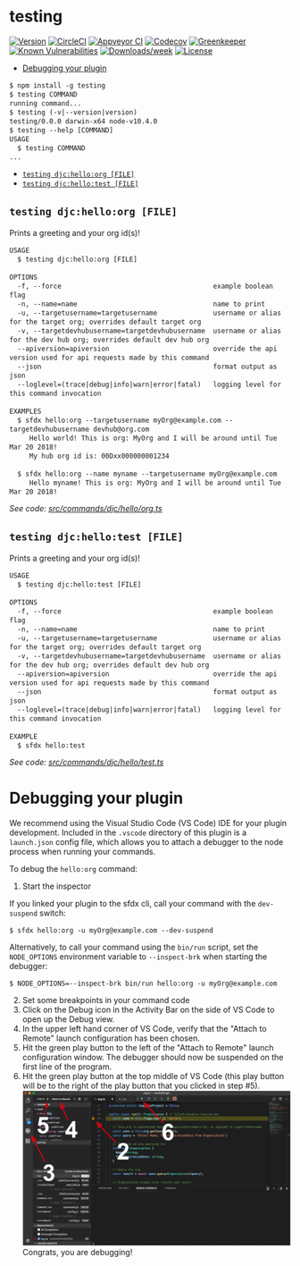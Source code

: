 testing
=======



[![Version](https://img.shields.io/npm/v/testing.svg)](https://npmjs.org/package/testing)
[![CircleCI](https://circleci.com/gh/dcarroll/testing/tree/master.svg?style=shield)](https://circleci.com/gh/dcarroll/testing/tree/master)
[![Appveyor CI](https://ci.appveyor.com/api/projects/status/github/dcarroll/testing?branch=master&svg=true)](https://ci.appveyor.com/project/heroku/testing/branch/master)
[![Codecov](https://codecov.io/gh/dcarroll/testing/branch/master/graph/badge.svg)](https://codecov.io/gh/dcarroll/testing)
[![Greenkeeper](https://badges.greenkeeper.io/dcarroll/testing.svg)](https://greenkeeper.io/)
[![Known Vulnerabilities](https://snyk.io/test/github/dcarroll/testing/badge.svg)](https://snyk.io/test/github/dcarroll/testing)
[![Downloads/week](https://img.shields.io/npm/dw/testing.svg)](https://npmjs.org/package/testing)
[![License](https://img.shields.io/npm/l/testing.svg)](https://github.com/dcarroll/testing/blob/master/package.json)

<!-- toc -->
* [Debugging your plugin](#debugging-your-plugin)
<!-- tocstop -->
<!-- install -->
<!-- usage -->
```sh-session
$ npm install -g testing
$ testing COMMAND
running command...
$ testing (-v|--version|version)
testing/0.0.0 darwin-x64 node-v10.4.0
$ testing --help [COMMAND]
USAGE
  $ testing COMMAND
...
```
<!-- usagestop -->
<!-- commands -->
* [`testing djc:hello:org [FILE]`](#testing-djchelloorg-file)
* [`testing djc:hello:test [FILE]`](#testing-djchellotest-file)

## `testing djc:hello:org [FILE]`

Prints a greeting and your org id(s)!

```
USAGE
  $ testing djc:hello:org [FILE]

OPTIONS
  -f, --force                                      example boolean flag
  -n, --name=name                                  name to print
  -u, --targetusername=targetusername              username or alias for the target org; overrides default target org
  -v, --targetdevhubusername=targetdevhubusername  username or alias for the dev hub org; overrides default dev hub org
  --apiversion=apiversion                          override the api version used for api requests made by this command
  --json                                           format output as json
  --loglevel=(trace|debug|info|warn|error|fatal)   logging level for this command invocation

EXAMPLES
  $ sfdx hello:org --targetusername myOrg@example.com --targetdevhubusername devhub@org.com
     Hello world! This is org: MyOrg and I will be around until Tue Mar 20 2018!
     My hub org id is: 00Dxx000000001234
  
  $ sfdx hello:org --name myname --targetusername myOrg@example.com
     Hello myname! This is org: MyOrg and I will be around until Tue Mar 20 2018!
```

_See code: [src/commands/djc/hello/org.ts](https://github.com/dcarroll/testing/blob/v0.0.0/src/commands/djc/hello/org.ts)_

## `testing djc:hello:test [FILE]`

Prints a greeting and your org id(s)!

```
USAGE
  $ testing djc:hello:test [FILE]

OPTIONS
  -f, --force                                      example boolean flag
  -n, --name=name                                  name to print
  -u, --targetusername=targetusername              username or alias for the target org; overrides default target org
  -v, --targetdevhubusername=targetdevhubusername  username or alias for the dev hub org; overrides default dev hub org
  --apiversion=apiversion                          override the api version used for api requests made by this command
  --json                                           format output as json
  --loglevel=(trace|debug|info|warn|error|fatal)   logging level for this command invocation

EXAMPLE
  $ sfdx hello:test
```

_See code: [src/commands/djc/hello/test.ts](https://github.com/dcarroll/testing/blob/v0.0.0/src/commands/djc/hello/test.ts)_
<!-- commandsstop -->
<!-- debugging-your-plugin -->
# Debugging your plugin
We recommend using the Visual Studio Code (VS Code) IDE for your plugin development. Included in the `.vscode` directory of this plugin is a `launch.json` config file, which allows you to attach a debugger to the node process when running your commands.

To debug the `hello:org` command: 
1. Start the inspector
  
If you linked your plugin to the sfdx cli, call your command with the `dev-suspend` switch: 
```sh-session
$ sfdx hello:org -u myOrg@example.com --dev-suspend
```
  
Alternatively, to call your command using the `bin/run` script, set the `NODE_OPTIONS` environment variable to `--inspect-brk` when starting the debugger:
```sh-session
$ NODE_OPTIONS=--inspect-brk bin/run hello:org -u myOrg@example.com
```

2. Set some breakpoints in your command code
3. Click on the Debug icon in the Activity Bar on the side of VS Code to open up the Debug view.
4. In the upper left hand corner of VS Code, verify that the "Attach to Remote" launch configuration has been chosen.
5. Hit the green play button to the left of the "Attach to Remote" launch configuration window. The debugger should now be suspended on the first line of the program. 
6. Hit the green play button at the top middle of VS Code (this play button will be to the right of the play button that you clicked in step #5).
<br><img src=".images/vscodeScreenshot.png" width="480" height="278"><br>
Congrats, you are debugging!
